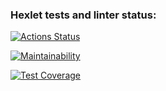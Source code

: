### Hexlet tests and linter status:
[![Actions Status](https://github.com/Anton-95/python-project-50/actions/workflows/hexlet-check.yml/badge.svg)](https://github.com/Anton-95/python-project-50/actions)

[![Maintainability](https://api.codeclimate.com/v1/badges/804c674e22c1d827c7b9/maintainability)](https://codeclimate.com/github/Anton-95/python-project-50/maintainability)

[![Test Coverage](https://api.codeclimate.com/v1/badges/804c674e22c1d827c7b9/test_coverage)](https://codeclimate.com/github/Anton-95/python-project-50/test_coverage)
